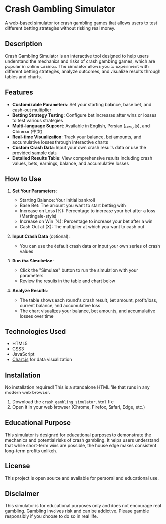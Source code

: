 # Crash Gambling Simulator

A web-based simulator for crash gambling games that allows users to test different betting strategies without risking real money.

## Description

Crash Gambling Simulator is an interactive tool designed to help users understand the mechanics and risks of crash gambling games, which are popular in online casinos. The simulator allows you to experiment with different betting strategies, analyze outcomes, and visualize results through tables and charts.

## Features

- **Customizable Parameters**: Set your starting balance, base bet, and cash-out multiplier
- **Betting Strategy Testing**: Configure bet increases after wins or losses to test various strategies
- **Multi-language Support**: Available in English, Persian (فارسی), and Chinese (中文)
- **Real-time Visualization**: Track your balance, bet amounts, and accumulative losses through interactive charts
- **Custom Crash Data**: Input your own crash results data or use the provided sample data
- **Detailed Results Table**: View comprehensive results including crash values, bets, earnings, balance, and accumulative losses

## How to Use

1. **Set Your Parameters**:
   - Starting Balance: Your initial bankroll
   - Base Bet: The amount you want to start betting with
   - Increase on Loss (%): Percentage to increase your bet after a loss (Martingale-style)
   - Increase on Win (%): Percentage to increase your bet after a win
   - Cash Out at (X): The multiplier at which you want to cash out

2. **Input Crash Data** (optional):
   - You can use the default crash data or input your own series of crash values

3. **Run the Simulation**:
   - Click the "Simulate" button to run the simulation with your parameters
   - Review the results in the table and chart below

4. **Analyze Results**:
   - The table shows each round's crash result, bet amount, profit/loss, current balance, and accumulative loss
   - The chart visualizes your balance, bet amounts, and accumulative losses over time

## Technologies Used

- HTML5
- CSS3
- JavaScript
- [Chart.js](https://www.chartjs.org/) for data visualization

## Installation

No installation required! This is a standalone HTML file that runs in any modern web browser.

1. Download the `crash_gambling_simulator.html` file
2. Open it in your web browser (Chrome, Firefox, Safari, Edge, etc.)

## Educational Purpose

This simulator is designed for educational purposes to demonstrate the mechanics and potential risks of crash gambling. It helps users understand that while short-term wins are possible, the house edge makes consistent long-term profits unlikely.

## License

This project is open source and available for personal and educational use.

## Disclaimer

This simulator is for educational purposes only and does not encourage real gambling. Gambling involves risk and can be addictive. Please gamble responsibly if you choose to do so in real life.